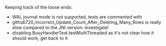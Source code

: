 Keeping track of the loose ends:

- WAL journal mode is not supported, tests are commented with 
- github720_Incorrect_Update_Count_After_Deleting_Many_Rows is really slow compared to the JNI version: investigate!
- disabling BusyHandlerTest.testMultiThreaded as it's not clear how it should work, get back to it
